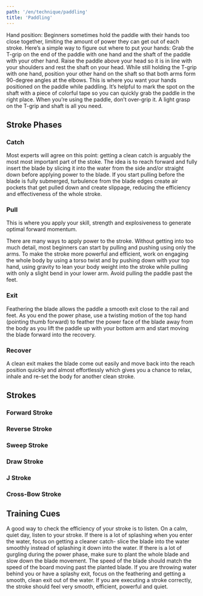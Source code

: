 ```yaml
---
path: '/en/technique/paddling'
title: 'Paddling'
---
```


Hand position: Beginners sometimes hold the paddle with their hands too close
together, limiting the amount of power they can get out of each stroke. Here’s a
simple way to figure out where to put your hands: Grab the T-grip on the end of
the paddle with one hand and the shaft of the paddle with your other hand. Raise
the paddle above your head so it is in line with your shoulders and rest the
shaft on your head. While still holding the T-grip with one hand, position your
other hand on the shaft so that both arms form 90-degree angles at the elbows.
This is where you want your hands positioned on the paddle while paddling. It’s
helpful to mark the spot on the shaft with a piece of colorful tape so you can
quickly grab the paddle in the right place. When you’re using the paddle, don’t
over-grip it. A light grasp on the T-grip and shaft is all you need.

## Stroke Phases

### Catch

Most experts will agree on this point: getting a clean catch is arguably the
most most important part of the stoke. The idea is to reach forward and fully
insert the blade by slicing it into the water from the side and/or straight down
before applying power to the blade. If you start pulling before the blade is
fully submerged, turbulence from the blade edges create air pockets that get
pulled down and create slippage, reducing the efficiency and effectiveness of
the whole stroke.

### Pull

This is where you apply your skill, strength and explosiveness to generate
optimal forward momentum.

There are many ways to apply power to the stroke. Without getting into too much
detail, most beginners can start by pulling and pushing using only the arms. To
make the stroke more powerful and efficient, work on engaging the whole body by
using a torso twist and by pushing down with your top hand, using gravity to
lean your body weight into the stroke while pulling with only a slight bend in
your lower arm. Avoid pulling the paddle past the feet.

### Exit

Feathering the blade allows the paddle a smooth exit close to the rail and feet.
As you end the power phase, use a twisting motion of the top hand (pointing
thumb forward) to feather the power face of the blade away from the body as you
lift the paddle up with your bottom arm and start moving the blade forward into
the recovery.

### Recover

A clean exit makes the blade come out easily and move back into the reach
position quickly and almost effortlessly which gives you a chance to relax,
inhale and re-set the body for another clean stroke.

## Strokes

### Forward Stroke

### Reverse Stroke

### Sweep Stroke

### Draw Stroke

### J Stroke

### Cross-Bow Stroke

## Training Cues

A good way to check the efficiency of your stroke is to listen. On a calm, quiet
day, listen to your stroke. If there is a lot of splashing when you enter the
water, focus on getting a cleaner catch- slice the blade into the water smoothly
instead of splashing it down into the water. If there is a lot of gurgling
during the power phase, make sure to plant the whole blade and slow down the
blade movement. The speed of the blade should match the speed of the board
moving past the planted blade. If you are throwing water behind you or have a
splashy exit, focus on the feathering and getting a smooth, clean exit out of
the water. If you are executing a stroke correctly, the stroke should feel very
smooth, efficient, powerful and quiet.
